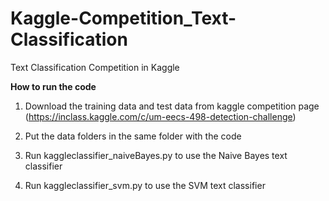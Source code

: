 # Kaggle-Competition_Text-Classification
Text Classification Competition in Kaggle

<b>How to run the code</b><br/>

1. Download the training data and test data from kaggle competition page (https://inclass.kaggle.com/c/um-eecs-498-detection-challenge)

2. Put the data folders in the same folder with the code

3. Run kaggleclassifier_naiveBayes.py to use the Naive Bayes text classifier

4. Run kaggleclassifier_svm.py to use the SVM text classifier

